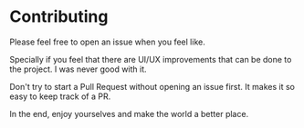 # Contributing

Please feel free to open an issue when you feel like.

Specially if you feel that there are UI/UX improvements that can be done to the project. 
I was never good with it. 

Don't try to start a Pull Request without opening an issue first. 
It makes it so easy to keep track of a PR. 

In the end, enjoy yourselves and make the world a better place.
